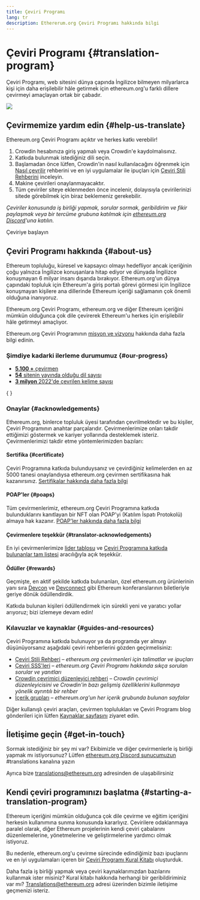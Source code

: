 ```yaml
---
title: Çeviri Programı
lang: tr
description: Ethererum.org Çeviri Programı hakkında bilgi
---
```


# Çeviri Programı {#translation-program}

Çeviri Programı, web sitesini dünya çapında İngilizce bilmeyen milyarlarca kişi için daha erişilebilir hâle getirmek için ethereum.org'u farklı dillere çevirmeyi amaçlayan ortak bir çabadır.

![](./enterprise-eth.png)

## Çevirmemize yardım edin {#help-us-translate}

Ethereum.org Çeviri Programı açıktır ve herkes katkı verebilir!

1. Crowdin hesabınıza giriş yapmalı veya Crowdin'e kaydolmalısınız.
2. Katkıda bulunmak istediğiniz dili seçin.
3. Başlamadan önce lütfen, Crowdin'in nasıl kullanılacağını öğrenmek için [Nasıl çevrilir](/contributing/translation-program/how-to-translate/) rehberini ve en iyi uygulamalar ile ipuçları için [Çeviri Stili Rehberini](/contributing/translation-program/translators-guide/) inceleyin.
4. Makine çevirileri onaylanmayacaktır.
5. Tüm çeviriler siteye eklenmeden önce incelenir, dolayısıyla çevirilerinizi sitede görebilmek için biraz beklemeniz gerekebilir.

_Çeviriler konusunda iş birliği yapmak, sorular sormak, geribildirim ve fikir paylaşmak veya bir tercüme grubuna katılmak için [ethereum.org Discord](/discord/)'una katılın._

<ButtonLink to="https://crowdin.com/project/ethereum-org/">
  Çeviriye başlayın
</ButtonLink>

## Çeviri Programı hakkında {#about-us}

Ethereum topluluğu, küresel ve kapsayıcı olmayı hedefliyor ancak içeriğinin çoğu yalnızca İngilizce konuşanlara hitap ediyor ve dünyada İngilizce konuşmayan 6 milyar insanı dışarıda bırakıyor. Ethereum.org'un dünya çapındaki topluluk için Ethereum'a giriş portalı görevi görmesi için İngilizce konuşmayan kişilere ana dillerinde Ethereum içeriği sağlamanın çok önemli olduğuna inanıyoruz.

Ethereum.org Çeviri Programı, ethereum.org ve diğer Ethereum içeriğini mümkün olduğunca çok dile çevirerek Ethereum'u herkes için erişilebilir hâle getirmeyi amaçlıyor.

Ethereum.org Çeviri Programının [misyon ve vizyonu](/contributing/translation-program/mission-and-vision) hakkında daha fazla bilgi edinin.

### Şimdiye kadarki ilerleme durumumuz {#our-progress}

- [**5.100 +** çevirmen](/contributing/translation-program/contributors/)
- [**54** sitenin yayında olduğu dil sayısı](/languages/)
- [**3 milyon** 2022'de çevrilen kelime sayısı](/contributing/translation-program/acknowledgements/)

{
<TranslationChartImage />
}

### Onaylar {#acknowledgements}

Ethereum.org, binlerce topluluk üyesi tarafından çevrilmektedir ve bu kişiler, Çeviri Programının anahtar parçalarıdır. Çevirmenlerimize onları takdir ettiğimizi göstermek ve kariyer yollarında desteklemek isteriz. Çevirmenlerimizi takdir etme yöntemlerimizden bazıları:

#### Sertifika {#certificate}

Çeviri Programına katkıda bulunduysanız ve çevirdiğiniz kelimelerden en az 5000 tanesi onaylandıysa ethereum.org çevirmen sertifikasına hak kazanırsınız. [Sertifikalar hakkında daha fazla bilgi](/contributing/translation-program/acknowledgements/#certificate)

#### POAP'ler {#poaps}

Tüm çevirmenlerimiz, ethereum.org Çeviri Programına katkıda bulunduklarını kanıtlayan bir NFT olan POAP'yi (Katılım İspatı Protokolü) almaya hak kazanır. [POAP'ler hakkında daha fazla bilgi](/contributing/translation-program/acknowledgements/#poap)

#### Çevirmenlere teşekkür {#translator-acknowledgements}

En iyi çevirmenlerimize [lider tablosu](/contributing/translation-program/acknowledgements/) ve [Çeviri Programına katkıda bulunanlar tam listesi](/contributing/translation-program/contributors/) aracılığıyla açık teşekkür.

#### Ödüller {#rewards}

Geçmişte, en aktif şekilde katkıda bulunanları, özel ethereum.org ürünlerinin yanı sıra [Devcon](https://devcon.org/en/) ve [Devconnect](https://devconnect.org/) gibi Ethereum konferanslarının biletleriyle geriye dönük ödüllendirdik.

Katkıda bulunan kişileri ödüllendirmek için sürekli yeni ve yaratıcı yollar arıyoruz; bizi izlemeye devam edin!

### Kılavuzlar ve kaynaklar {#guides-and-resources}

Çeviri Programına katkıda bulunuyor ya da programda yer almayı düşünüyorsanız aşağıdaki çeviri rehberlerini gözden geçirmelisiniz:

- [Çeviri Stili Rehberi](/contributing/translation-program/translators-guide/) _– ethereum.org çevirmenleri için talimatlar ve ipuçları_
- [Çeviri SSS'leri](/contributing/translation-program/faq/) _– ethereum.org Çeviri Programı hakkında sıkça sorulan sorular ve yanıtları_
- [Crowdin çevrimiçi düzenleyici rehberi](https://support.crowdin.com/online-editor/) _– Crowdin çevrimiçi düzenleyicisini ve Crowdin'in bazı gelişmiş özelliklerini kullanmaya yönelik ayrıntılı bir rehber_
- [İçerik grupları](/contributing/translation-program/content-buckets/) _– ethereum.org'un her içerik grubunda bulunan sayfalar_

Diğer kullanışlı çeviri araçları, çevirmen toplulukları ve Çeviri Programı blog gönderileri için lütfen [Kaynaklar sayfasını](/contributing/translation-program/resources/) ziyaret edin.

## İletişime geçin {#get-in-touch}

Sormak istediğiniz bir şey mi var? Ekibimizle ve diğer çevirmenlerle iş birliği yapmak mı istiyorsunuz? Lütfen [ethereum.org Discord sunucumuzun](https://discord.gg/ethereum-org) #translations kanalına yazın

Ayrıca bize translations@ethereum.org adresinden de ulaşabilirsiniz

## Kendi çeviri programınızı başlatma {#starting-a-translation-program}

Ethereum içeriğini mümkün olduğunca çok dile çevirme ve eğitim içeriğini herkesin kullanımına sunma konusunda kararlıyız. Çevirilere odaklanmaya paralel olarak, diğer Ethereum projelerinin kendi çeviri çabalarını düzenlemelerine, yönetmelerine ve geliştirmelerine yardımcı olmak istiyoruz.

Bu nedenle, ethereum.org'u çevirme sürecinde edindiğimiz bazı ipuçlarını ve en iyi uygulamaları içeren bir [Çeviri Programı Kural Kitabı](/contributing/translation-program/playbook/) oluşturduk.

Daha fazla iş birliği yapmak veya çeviri kaynaklarımızdan bazılarını kullanmak ister misiniz? Kural kitabı hakkında herhangi bir geribildiriminiz var mı? Translations@ethereum.org adresi üzerinden bizimle iletişime geçmenizi isteriz.
